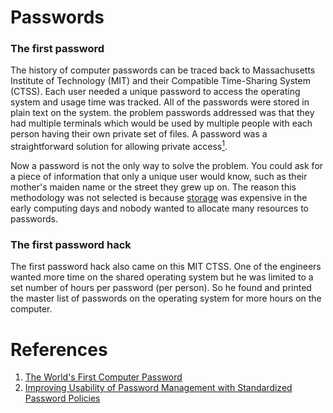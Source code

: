 # Passwords

### The first password
The history of computer passwords can be traced back to Massachusetts Institute of Technology (MIT) and their Compatible Time-Sharing System (CTSS). Each user needed a unique password to access the operating system and usage time was tracked. All of the passwords were stored in plain text on the system. the problem passwords addressed was that they had multiple terminals which would be used by multiple people with each person having their own private set of files. A password was a straightforward solution for allowing private access[<sup>1</sup>](https://www.wired.com/2012/01/computer-password/). 

Now a password is not the only way to solve the problem. You could ask for a piece of information that only a unique user would know, such as their mother's maiden name or the street they grew up on. The reason this methodology was not selected is because [storage](https://en.wikipedia.org/wiki/Punched_card) was expensive in the early computing days and nobody wanted to allocate many resources to passwords.

### The first password hack
The first password hack also came on this MIT CTSS. One of the engineers wanted more time on the shared operating system but he was limited to a set number of hours per password (per person). So he found and printed the master list of passwords on the operating system for more hours on the computer. 


# References
1. [The World's First Computer Password](https://www.wired.com/2012/01/computer-password/)
2. [Improving Usability of Password Management with Standardized Password Policies](https://github.com/iamzoh/InformationSecurity/blob/master/PDFs/Improving%20Usability%20of%20Password%20Management%20with%20Standardized%20Password%20Policies.pdf)
